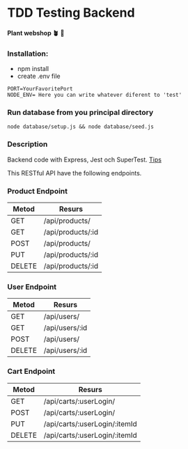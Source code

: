 # TDD Testing Backend  
#### Plant webshop :potted_plant: :cherry_blossom:
### Installation:
- npm install
- create .env file 
```
PORT=YourFavoritePort
NODE_ENV= Here you can write whatever diferent to 'test'
```
 
### Run database from you principal directory

```
node database/setup.js && node database/seed.js

```

### Description

Backend code with Express, Jest och SuperTest. [Tips](https://dev.to/franciscomendes10866/testing-express-api-with-jest-and-supertest-3gf) 

This RESTful API have the following endpoints.

### Product Endpoint

| Metod	| Resurs |
| -------- | -------- | 
| GET |	/api/products/ |
| GET | /api/products/:id |
| POST | /api/products/ |
| PUT |	/api/products/:id |
| DELETE | /api/products/:id |

### User Endpoint

| Metod | Resurs |
| -------- | -------- | 
| GET |	/api/users/ |
| GET |	/api/users/:id |
| POST | /api/users/ |
| DELETE | /api/users/:id |


### Cart Endpoint

| Metod | Resurs |
| -------- | -------- | 
| GET |	/api/carts/:userLogin/ |
| POST | /api/carts/:userLogin/ |
| PUT | /api/carts/:userLogin/:itemId |
| DELETE | /api/carts/:userLogin/:itemId |



